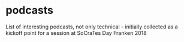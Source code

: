 # podcasts
List of interesting podcasts, not only technical - initially collected as a kickoff point for a session at SoCraTes Day Franken 2018
